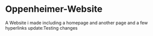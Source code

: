 # Oppenheimer-Website
 A Website i made including a homepage and another page and a few hyperlinks
 update:Testing changes
